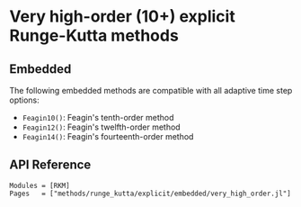 
# Very high-order (10+) explicit Runge-Kutta methods

## Embedded

The following embedded methods are compatible with all adaptive time step options:

- `Feagin10()`: Feagin's tenth-order method
- `Feagin12()`: Feagin's twelfth-order method
- `Feagin14()`: Feagin's fourteenth-order method

## API Reference

```@autodocs
Modules = [RKM]
Pages   = ["methods/runge_kutta/explicit/embedded/very_high_order.jl"]
```